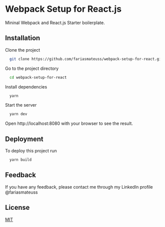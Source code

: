 # Webpack Setup for React.js

Mininal Webpack and React.js Starter boilerplate.

## Installation

Clone the project

```bash
  git clone https://github.com/fariasmateuss/webpack-setup-for-react.git
```

Go to the project directory

```bash
  cd webpack-setup-for-react
```

Install dependencies

```bash
  yarn
```

Start the server

```bash
  yarn dev
```

Open http://localhost:8080 with your browser to see the result.

## Deployment

To deploy this project run

```bash
  yarn build
```

## Feedback

If you have any feedback, please contact me through my LinkedIn profile @fariasmateuss

## License

[MIT](https://choosealicense.com/licenses/mit/)
